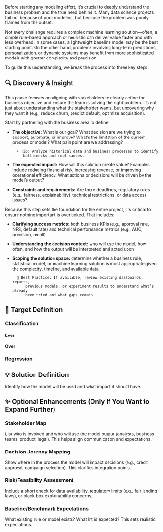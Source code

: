 Before starting any modeling effort, it’s crucial to deeply understand the business problem and the true need behind it. Many data science projects fail not because of poor modeling, but because the problem was poorly framed from the outset.

Not every challenge requires a complex machine learning solution—often, a simple rule-based approach or heuristic can deliver value faster and with less overhead. In some cases, a lightweight baseline model may be the best starting point. On the other hand, problems involving long-term predictions, personalization, or dynamic systems may benefit from more sophisticated models with greater complexity and precision.

To guide this understanding, we break the process into three key steps:

## 🔍 Discovery & Insight

This phase focuses on aligning with stakeholders to clearly define the business objective and ensure the team is solving the right problem. It’s not just about understanding what the stakeholder wants, but uncovering why they want it (e.g., reduce churn, predict default, optimize acquisition).

Start by partnering with the business area to define:

- **The objective:** What is our goal? What decision are we trying to support, automate, or improve? What’s the limitation of the current process or model? What pain point are we addressing?
    
        ➤ Tip: Analyze historical data and business processes to identify 
           bottlenecks and root causes.

- **The expected impact:** How will this solution create value? Examples include reducing financial risk, increasing revenue, or improving operational efficiency. What actions or decisions will be driven by the model’s output?

- **Constraints and requirements:** Are there deadlines, regulatory rules (e.g., fairness, explainability), technical restrictions, or data access issues?

Because this step sets the foundation for the entire project, it's critical to ensure nothing important is overlooked. That includes:

- **Clarifying success metrics:** both business KPIs (e.g., approval rate, NPS, default rate) and technical performance metrics (e.g., AUC, precision, recall)

- **Understanding the decision context:** who will use the model, how often, and how the output will be interpreted and acted upon

- **Scoping the solution space:** determine whether a business rule, statistical model, or machine learning solution is most appropriate given the complexity, timeline, and available data

        📌 Best Practice: If available, review existing dashboards, reports,
            previous models, or experiment results to understand what’s already
            been tried and what gaps remain.

## 🎯 Target Definition

### Classification

#### Ever

#### Over

### Regression

## 💡 Solution Definition

Identify how the model will be used and what impact it should have.

## ✨ Optional Enhancements (Only If You Want to Expand Further)

### Stakeholder Map
List who is involved and who will use the model output (analysts, business teams, product, legal). This helps align communication and expectations.

### Decision Journey Mapping
Show where in the process the model will impact decisions (e.g., credit approval, campaign selection). This clarifies integration points.

### Risk/Feasibility Assessment
Include a short check for data availability, regulatory limits (e.g., fair lending laws), or black-box explainability concerns.

### Baseline/Benchmark Expectations
What existing rule or model exists? What lift is expected? This sets realistic expectations.
